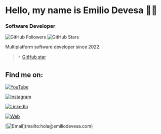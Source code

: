 # Hello, my name is Emilio Devesa 👋🏾
### Software Developer

![GitHub Followers](https://img.shields.io/github/followers/emilio-devesa?style=social)
![GitHub Stars](https://img.shields.io/github/stars/emilio-devesa?style=social)

Multiplatform software developer since 2022.

> ⭐️ [GitHub star](https://stars.github.com/profiles/mouredev/)

## Find me on:

[![YouTube](https://img.shields.io/badge/YouTube-Emilio_Devesa-FF0000?style=for-the-badge&logo=youtube&logoColor=white&labelColor=101010)](https://youtube.com/@emiliodevesadrums)

[![Instagram](https://img.shields.io/badge/Instagram-@emiliodevesadrums-E4405F?style=for-the-badge&logo=instagram&logoColor=white&labelColor=101010)](https://instagram.com/emiliodevesadrums)

[![LinkedIn](https://img.shields.io/badge/LinkedIn-Emilio_Devesa-0077B5?style=for-the-badge&logo=linkedin&logoColor=white&labelColor=101010)](https://www.linkedin.com/in/emiliodevesa)

[![Web](https://img.shields.io/badge/Web-emiliodevesa.com-14a1f0?style=for-the-badge&logo=dev.to&logoColor=white&labelColor=101010)](https://emiliodevesa.com)


[![Email](https://img.shields.io/badge/hola@emiliodevesa.com-email_personal_(respuesta_lenta)-D14836?style=for-the-badge&logo=gmail&logoColor=white&labelColor=101010)](mailto:hola@emiliodevesa.com)
